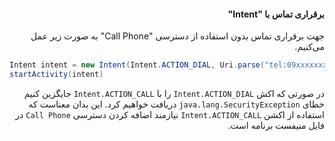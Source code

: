<div dir="rtl">

#### برقراری تماس با "Intent"

جهت برقراری تماس بدون استفاده از دسترسی "Call Phone" به صورت زیر عمل می‌کنیم.

<div dir="ltr">
  
```Java
Intent intent = new Intent(Intent.ACTION_DIAL, Uri.parse("tel:09xxxxxxxxx"))
startActivity(intent)
```
</div> 
  
در صورتی که اکش `Intent.ACTION_DIAL` را با `Intent.ACTION_CALL` جایگزین کنیم خطای `java.lang.SecurityException` دریافت خواهیم کرد.
این بدان معناست که استفاده از اکشن `Intent.ACTION_CALL` نیازمند اضافه کردن دسترسی `Call Phone` در فایل منیفست برنامه است.

</div>
